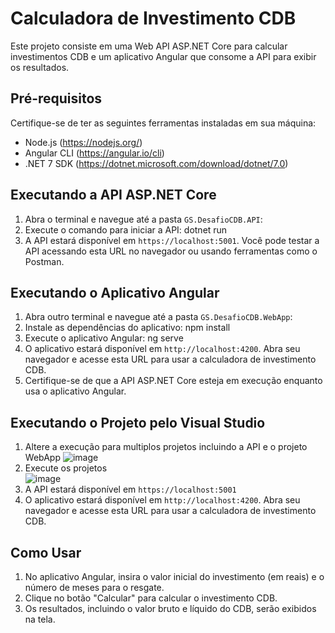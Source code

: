 # Calculadora de Investimento CDB

Este projeto consiste em uma Web API ASP.NET Core para calcular investimentos CDB e um aplicativo Angular que consome a API para exibir os resultados.

## Pré-requisitos

Certifique-se de ter as seguintes ferramentas instaladas em sua máquina:

- Node.js (https://nodejs.org/)
- Angular CLI (https://angular.io/cli)
- .NET 7 SDK (https://dotnet.microsoft.com/download/dotnet/7.0)

## Executando a API ASP.NET Core

1. Abra o terminal e navegue até a pasta `GS.DesafioCDB.API`:
2. Execute o comando para iniciar a API: dotnet run
3. A API estará disponível em `https://localhost:5001`. Você pode testar a API acessando esta URL no navegador ou usando ferramentas como o Postman.

## Executando o Aplicativo Angular

1. Abra outro terminal e navegue até a pasta `GS.DesafioCDB.WebApp`:
2. Instale as dependências do aplicativo: npm install
3. Execute o aplicativo Angular: ng serve
4. O aplicativo estará disponível em `http://localhost:4200`. Abra seu navegador e acesse esta URL para usar a calculadora de investimento CDB.
5. Certifique-se de que a API ASP.NET Core esteja em execução enquanto usa o aplicativo Angular.

## Executando o Projeto pelo Visual Studio

1. Altere a execução para multiplos projetos incluindo a API e o projeto WebApp
   ![image](https://github.com/gsilvasts/DesafioCDB/assets/17418160/63e8f9f6-ac4e-4703-b561-473e8ab435cd)
2. Execute os projetos   
   ![image](https://github.com/gsilvasts/DesafioCDB/assets/17418160/90d136f9-7e4e-4d64-826c-d652198c062c)
3. A API estará disponível em `https://localhost:5001`
4. O aplicativo estará disponível em `http://localhost:4200`. Abra seu navegador e acesse esta URL para usar a calculadora de investimento CDB.

## Como Usar

1. No aplicativo Angular, insira o valor inicial do investimento (em reais) e o número de meses para o resgate.
2. Clique no botão "Calcular" para calcular o investimento CDB.
3. Os resultados, incluindo o valor bruto e líquido do CDB, serão exibidos na tela.
